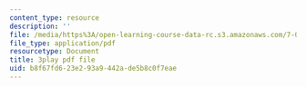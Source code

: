 ```yaml
---
content_type: resource
description: ''
file: /media/https%3A/open-learning-course-data-rc.s3.amazonaws.com/7-016-introductory-biology-fall-2018/b8f67fd623e293a9442ade5b8c0f7eae_s1MoBTEcVYY.pdf
file_type: application/pdf
resourcetype: Document
title: 3play pdf file
uid: b8f67fd6-23e2-93a9-442a-de5b8c0f7eae
---
```

